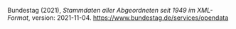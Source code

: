 Bundestag (2021), _Stammdaten aller Abgeordneten seit 1949 im XML-Format_, version: 2021-11-04. https://www.bundestag.de/services/opendata
